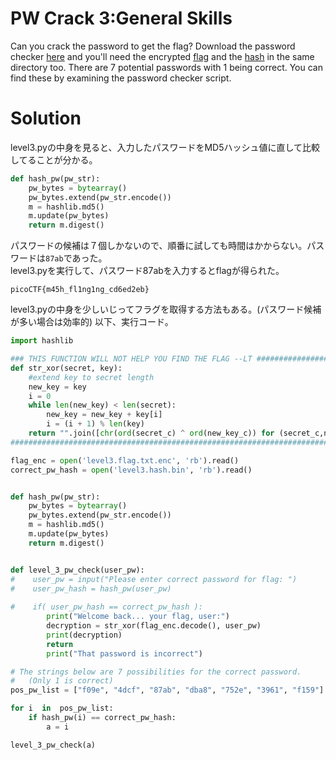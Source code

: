 # PW Crack 3:General Skills

Can you crack the password to get the flag? Download the password checker [here](level3.py) and you'll need the encrypted [flag](level3.flag.txt.enc) and the [hash](level3.hash.bin) in the same directory too. There are 7 potential passwords with 1 being correct. You can find these by examining the password checker script.

# Solution

level3.pyの中身を見ると、入力したパスワードをMD5ハッシュ値に直して比較してることが分かる。
```python
def hash_pw(pw_str):
    pw_bytes = bytearray()
    pw_bytes.extend(pw_str.encode())
    m = hashlib.md5()
    m.update(pw_bytes)
    return m.digest()
```
パスワードの候補は７個しかないので、順番に試しても時間はかからない。パスワードは`87ab`であった。\
level3.pyを実行して、パスワード87abを入力するとflagが得られた。

`picoCTF{m45h_fl1ng1ng_cd6ed2eb}`

level3.pyの中身を少しいじってフラグを取得する方法もある。(パスワード候補が多い場合は効率的)
以下、実行コード。
```python　solve.py
import hashlib

### THIS FUNCTION WILL NOT HELP YOU FIND THE FLAG --LT ########################
def str_xor(secret, key):
    #extend key to secret length
    new_key = key
    i = 0
    while len(new_key) < len(secret):
        new_key = new_key + key[i]
        i = (i + 1) % len(key)        
    return "".join([chr(ord(secret_c) ^ ord(new_key_c)) for (secret_c,new_key_c) in zip(secret,new_key)])
###############################################################################

flag_enc = open('level3.flag.txt.enc', 'rb').read()
correct_pw_hash = open('level3.hash.bin', 'rb').read()


def hash_pw(pw_str):
    pw_bytes = bytearray()
    pw_bytes.extend(pw_str.encode())
    m = hashlib.md5()
    m.update(pw_bytes)
    return m.digest()


def level_3_pw_check(user_pw):
#    user_pw = input("Please enter correct password for flag: ")
#    user_pw_hash = hash_pw(user_pw)
    
#    if( user_pw_hash == correct_pw_hash ):
        print("Welcome back... your flag, user:")
        decryption = str_xor(flag_enc.decode(), user_pw)
        print(decryption)
        return
        print("That password is incorrect")

# The strings below are 7 possibilities for the correct password. 
#   (Only 1 is correct)
pos_pw_list = ["f09e", "4dcf", "87ab", "dba8", "752e", "3961", "f159"]

for i  in  pos_pw_list:
    if hash_pw(i) == correct_pw_hash:
        a = i

level_3_pw_check(a)
```

